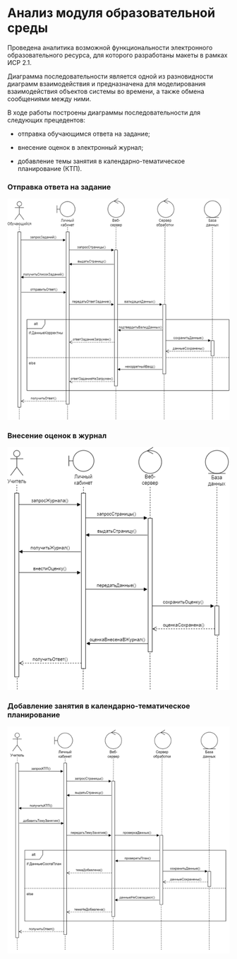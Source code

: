 # Анализ модуля образовательной среды

Проведена аналитика возможной функциональности электронного образовательного ресурса, для которого разработаны макеты в рамках ИСР 2.1.

Диаграмма последовательности является одной из разновидности диаграмм взаимодействия и предназначена для моделирования взаимодействия объектов системы во времени, а также обмена сообщениями между ними.

В ходе работы построены диаграммы последовательности для следующих прецедентов:

- отправка обучающимся ответа на задание;

- внесение оценок в электронный журнал;

- добавление темы занятия в календарно-тематическое планирование (КТП).

### Отправка ответа на задание

![](images/send_answer.png)

### Внесение оценок в журнал

![](images/set_grades.png)

### Добавление занятия в календарно-тематическое планирование

![](images/create_lesson_plan.png)
